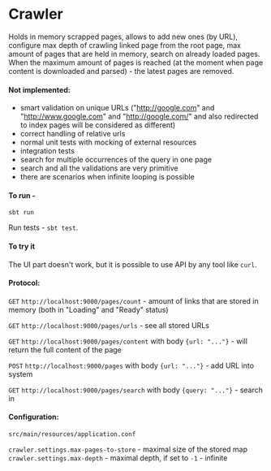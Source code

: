 # Crawler

Holds in memory scrapped pages, allows to add new ones (by URL),
configure max depth of crawling linked page from the root page, max amount of pages that are held in memory,
search on already loaded pages.
When the maximum amount of pages is reached (at the moment when page content is downloaded and parsed) - the latest pages are removed.


#### Not implemented: 
* smart validation on unique URLs ("http://google.com" and "http://www.google.com" and "http://google.com/" and also redirected to index pages will be considered as different)
* correct handling of relative urls
* normal unit tests with mocking of external resources
* integration tests
* search for multiple occurrences of the query in one page
* search and all the validations are very primitive
* there are scenarios when infinite looping is possible


#### To run -
`sbt run`

Run tests - `sbt test`.


#### To try it
The UI part doesn't work, but it is possible to use API by any tool like `curl`.


#### Protocol:
`GET` `http://localhost:9000/pages/count` - amount of links that are stored in memory (both in "Loading" and "Ready" status)

`GET` `http://localhost:9000/pages/urls` - see all stored URLs

`GET` `http://localhost:9000/pages/content` with body `{url: "..."}` - will return the full content of the page

`POST` `http://localhost:9000/pages` with body `{url: "..."}` - add URL into system

`GET` `http://localhost:9000/pages/search` with body `{query: "..."}` - search in 


#### Configuration:
`src/main/resources/application.conf`

`crawler.settings.max-pages-to-store` - maximal size of the stored map
`crawler.settings.max-depth` - maximal depth, if set to `-1` - infinite
